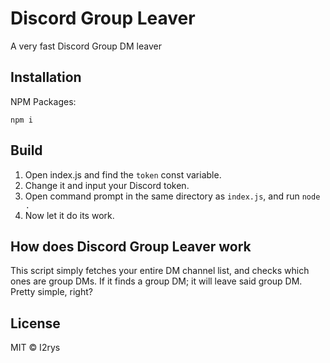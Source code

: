 # Discord Group Leaver
A very fast Discord Group DM leaver

## Installation
NPM Packages:

    npm i

## Build

 1. Open index.js and find the `token` const variable.
 2. Change it and input your Discord token.
 3. Open command prompt in the same directory as `index.js`, and run `node .`
 4. Now let it do its work.


## How does Discord Group Leaver work
This script simply fetches your entire DM channel list, and checks which ones are group DMs. If it finds a group DM; it will leave said group DM. Pretty simple, right?

## License
MIT © I2rys
